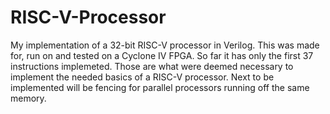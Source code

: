 # RISC-V-Processor
My implementation of a 32-bit RISC-V processor in Verilog. This was made for, run on and tested on a Cyclone IV FPGA.
So far it has only the first 37 instructions implemeted. Those are what were deemed necessary to implement the needed basics of a RISC-V
processor. Next to be implemented will be fencing for parallel processors running off the same memory.
